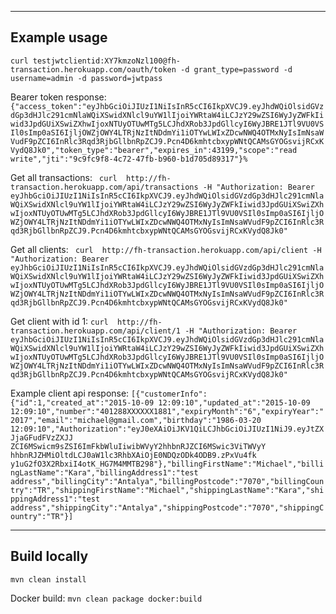 ---------------------------------
Example usage
---------------------------------
```curl testjwtclientid:XY7kmzoNzl100@fh-transaction.herokuapp.com/oauth/token -d grant_type=password -d username=admin -d password=jwtpass```

Bearer token response:
```{"access_token":"eyJhbGciOiJIUzI1NiIsInR5cCI6IkpXVCJ9.eyJhdWQiOlsidGVzdGp3dHJlc291cmNlaWQiXSwidXNlcl9uYW1lIjoiYWRtaW4iLCJzY29wZSI6WyJyZWFkIiwid3JpdGUiXSwiZXhwIjoxNTUyOTUwMTg5LCJhdXRob3JpdGllcyI6WyJBRE1JTl9VU0VSIl0sImp0aSI6IjljOWZjOWY4LTRjNzItNDdmYi1iOTYwLWIxZDcwNWQ4OTMxNyIsImNsaWVudF9pZCI6InRlc3Rqd3RjbGllbnRpZCJ9.Pcn4D6kmhtcbxypWNtQCAMsGYOGsvijRCxKVydQ8Jk0","token_type":"bearer","expires_in":43199,"scope":"read write","jti":"9c9fc9f8-4c72-47fb-b960-b1d705d89317"}%```

Get all transactions:
``` curl  http://fh-transaction.herokuapp.com/api/transactions -H "Authorization: Bearer eyJhbGciOiJIUzI1NiIsInR5cCI6IkpXVCJ9.eyJhdWQiOlsidGVzdGp3dHJlc291cmNlaWQiXSwidXNlcl9uYW1lIjoiYWRtaW4iLCJzY29wZSI6WyJyZWFkIiwid3JpdGUiXSwiZXhwIjoxNTUyOTUwMTg5LCJhdXRob3JpdGllcyI6WyJBRE1JTl9VU0VSIl0sImp0aSI6IjljOWZjOWY4LTRjNzItNDdmYi1iOTYwLWIxZDcwNWQ4OTMxNyIsImNsaWVudF9pZCI6InRlc3Rqd3RjbGllbnRpZCJ9.Pcn4D6kmhtcbxypWNtQCAMsGYOGsvijRCxKVydQ8Jk0"```

Get all clients:
``` curl  http://fh-transaction.herokuapp.com/api/client -H "Authorization: Bearer eyJhbGciOiJIUzI1NiIsInR5cCI6IkpXVCJ9.eyJhdWQiOlsidGVzdGp3dHJlc291cmNlaWQiXSwidXNlcl9uYW1lIjoiYWRtaW4iLCJzY29wZSI6WyJyZWFkIiwid3JpdGUiXSwiZXhwIjoxNTUyOTUwMTg5LCJhdXRob3JpdGllcyI6WyJBRE1JTl9VU0VSIl0sImp0aSI6IjljOWZjOWY4LTRjNzItNDdmYi1iOTYwLWIxZDcwNWQ4OTMxNyIsImNsaWVudF9pZCI6InRlc3Rqd3RjbGllbnRpZCJ9.Pcn4D6kmhtcbxypWNtQCAMsGYOGsvijRCxKVydQ8Jk0"```
 
Get client with id 1:
```curl  http://fh-transaction.herokuapp.com/api/client/1 -H "Authorization: Bearer eyJhbGciOiJIUzI1NiIsInR5cCI6IkpXVCJ9.eyJhdWQiOlsidGVzdGp3dHJlc291cmNlaWQiXSwidXNlcl9uYW1lIjoiYWRtaW4iLCJzY29wZSI6WyJyZWFkIiwid3JpdGUiXSwiZXhwIjoxNTUyOTUwMTg5LCJhdXRob3JpdGllcyI6WyJBRE1JTl9VU0VSIl0sImp0aSI6IjljOWZjOWY4LTRjNzItNDdmYi1iOTYwLWIxZDcwNWQ4OTMxNyIsImNsaWVudF9pZCI6InRlc3Rqd3RjbGllbnRpZCJ9.Pcn4D6kmhtcbxypWNtQCAMsGYOGsvijRCxKVydQ8Jk0"```

Example client api response:
```[{"customerInfo":{"id":1,"created_at":"2015-10-09 12:09:10","updated_at":"2015-10-09 12:09:10","number":"401288XXXXXX1881","expiryMonth":"6","expiryYear":"2017","email":"michael@gmail.com","birthday":"1986-03-20 12:09:10","Authorization":"eyJ0eXAiOiJKV1QiLCJhbGciOiJIUzI1NiJ9.eyJtZXJjaGFudFVzZXJJ ZCI6MSwicm9sZSI6ImFkbWluIiwibWVyY2hhbnRJZCI6MSwic3ViTWVyY hhbnRJZHMiOltdLCJ0aW1lc3RhbXAiOjE0NDQzODk4ODB9.zPxVu4fk y1uG2fO3X2RbxiI4otK_HG7M4MMTB298"},"billingFirstName":"Michael","billingLastName":"Kara","billingAddress1":"test address","billingCity":"Antalya","billingPostcode":"7070","billingCountry":"TR","shippingFirstName":"Michael","shippingLastName":"Kara","shippingAddress1":"test address","shippingCity":"Antalya","shippingPostcode":"7070","shippingCountry":"TR"}]```

---------------------------------
Build locally
---------------------------------
`mvn clean install`

Docker build: 
`mvn clean package docker:build`

